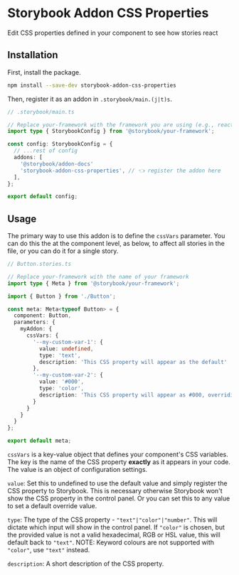 # Storybook Addon CSS Properties

Edit CSS properties defined in your component to see how stories react

## Installation

First, install the package.

```sh
npm install --save-dev storybook-addon-css-properties
```

Then, register it as an addon in `.storybook/main.(j|t)s`.

```ts
// .storybook/main.ts

// Replace your-framework with the framework you are using (e.g., react-webpack5, vue3-vite)
import type { StorybookConfig } from '@storybook/your-framework';

const config: StorybookConfig = {
  // ...rest of config
  addons: [
    '@storybook/addon-docs'
    'storybook-addon-css-properties', // 👈 register the addon here
  ],
};

export default config;
```

## Usage

The primary way to use this addon is to define the `cssVars` parameter. You can do this the at the component level, as below, to affect all stories in the file, or you can do it for a single story.

```ts
// Button.stories.ts

// Replace your-framework with the name of your framework
import type { Meta } from '@storybook/your-framework';

import { Button } from './Button';

const meta: Meta<typeof Button> = {
  component: Button,
  parameters: {
    myAddon: {
      cssVars: {
        '--my-custom-var-1': {
          value: undefined,
          type: 'text',
          description: 'This CSS property will appear as the default'
        },
        '--my-custom-var-2': {
          value: '#000',
          type: 'color',
          description: 'This CSS property will appear as #000, overriding the default'
        }
      }
    }
  }
};

export default meta;
```

`cssVars` is a key-value object that defines your component's CSS variables. The key is the name of the CSS property **exactly** as it appears in your code. The value is an object of configuration settings.

`value`: Set this to undefined to use the default value and simply register the CSS property to Storybook. This is necessary otherwise Storybook won't show the CSS property in the control panel. Or you can set this to any value to set a default override value.

`type`: The type of the CSS property - `"text"|"color"|"number"`. This will dictate which input will show in the control panel. If `"color"` is chosen, but the provided value is not a valid hexadecimal, RGB or HSL value, this will default back to `"text"`. NOTE: Keyword colours are not supported with `"color"`, use `"text"` instead.

`description`: A short description of the CSS property.